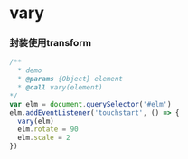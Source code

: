 # vary
### 封装使用transform

```js
/** 
  * demo
  * @params {Object} element
  * @call vary(element)
*/
var elm = document.querySelector('#elm')
elm.addEventListener('touchstart', () => {
  vary(elm)
  elm.rotate = 90
  elm.scale = 2
})
```
